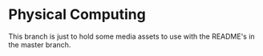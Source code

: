# Physical Computing
This branch is just to hold some media assets to use with the README's in the master branch.
